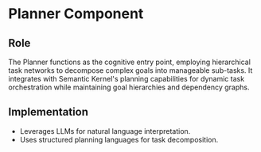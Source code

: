 # Planner Component

## Role
The Planner functions as the cognitive entry point, employing hierarchical task networks to decompose complex goals into manageable sub-tasks. It integrates with Semantic Kernel's planning capabilities for dynamic task orchestration while maintaining goal hierarchies and dependency graphs.

## Implementation
- Leverages LLMs for natural language interpretation.
- Uses structured planning languages for task decomposition. 